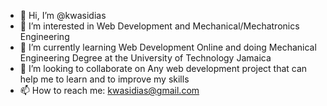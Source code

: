 - 👋 Hi, I’m @kwasidias
- 👀 I’m interested in Web Development and Mechanical/Mechatronics Engineering
- 🌱 I’m currently learning  Web Development Online and doing Mechanical Engineering Degree at the University of Technology Jamaica
- 💞️ I’m looking to collaborate on Any web development project that can help me to learn and to improve my skills
- 📫 How to reach me: kwasidias@gmail.com

<!---
kwasidias/kwasidias is a ✨ special ✨ repository because its `README.md` (this file) appears on your GitHub profile.
You can click the Preview link to take a look at your changes.
--->
